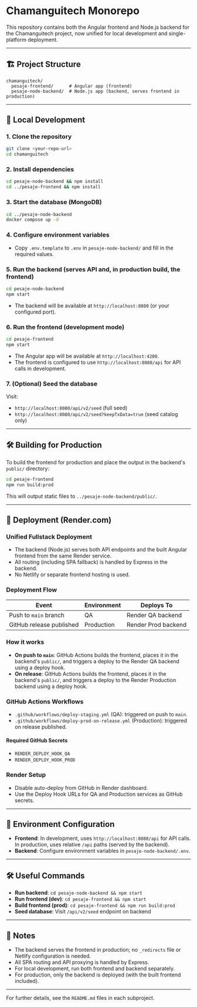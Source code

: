 # Chamanguitech Monorepo

This repository contains both the Angular frontend and Node.js backend for the Chamanguitech project, now unified for local development and single-platform deployment.

---

## 🏗️ Project Structure

```
chamanguitech/
  pesaje-frontend/      # Angular app (frontend)
  pesaje-node-backend/  # Node.js app (backend, serves frontend in production)
```

---

## 🚀 Local Development

### 1. Clone the repository

```bash
git clone <your-repo-url>
cd chamanguitech
```

### 2. Install dependencies

```bash
cd pesaje-node-backend && npm install
cd ../pesaje-frontend && npm install
```

### 3. Start the database (MongoDB)

```bash
cd ../pesaje-node-backend
docker compose up -d
```

### 4. Configure environment variables

- Copy `.env.template` to `.env` in `pesaje-node-backend/` and fill in the required values.

### 5. Run the backend (serves API and, in production build, the frontend)

```bash
cd pesaje-node-backend
npm start
```

- The backend will be available at `http://localhost:8080` (or your configured port).

### 6. Run the frontend (development mode)

```bash
cd pesaje-frontend
npm start
```

- The Angular app will be available at `http://localhost:4200`.
- The frontend is configured to use `http://localhost:8080/api` for API calls in development.

### 7. (Optional) Seed the database

Visit:
- `http://localhost:8080/api/v2/seed` (full seed)
- `http://localhost:8080/api/v2/seed?keepTxData=true` (seed catalog only)

---

## 🛠️ Building for Production

To build the frontend for production and place the output in the backend's `public/` directory:

```bash
cd pesaje-frontend
npm run build:prod
```

This will output static files to `../pesaje-node-backend/public/`.

---

## 🚀 Deployment (Render.com)

### Unified Fullstack Deployment

- The backend (Node.js) serves both API endpoints and the built Angular frontend from the same Render service.
- All routing (including SPA fallback) is handled by Express in the backend.
- No Netlify or separate frontend hosting is used.

### Deployment Flow

| Event                    | Environment | Deploys To          |
| ------------------------ | ----------- | ------------------- |
| Push to `main` branch    | QA          | Render QA backend   |
| GitHub release published | Production  | Render Prod backend |

### How it works

- **On push to `main`**: GitHub Actions builds the frontend, places it in the backend's `public/`, and triggers a deploy to the Render QA backend using a deploy hook.
- **On release**: GitHub Actions builds the frontend, places it in the backend's `public/`, and triggers a deploy to the Render Production backend using a deploy hook.

### GitHub Actions Workflows

- `.github/workflows/deploy-staging.yml` (QA): triggered on push to `main`.
- `.github/workflows/deploy-prod-on-release.yml` (Production): triggered on release published.

#### Required GitHub Secrets
- `RENDER_DEPLOY_HOOK_QA`
- `RENDER_DEPLOY_HOOK_PROD`

### Render Setup
- Disable auto-deploy from GitHub in Render dashboard.
- Use the Deploy Hook URLs for QA and Production services as GitHub secrets.

---

## 🔧 Environment Configuration

- **Frontend**: In development, uses `http://localhost:8080/api` for API calls. In production, uses relative `/api` paths (served by the backend).
- **Backend**: Configure environment variables in `pesaje-node-backend/.env`.

---

## 🛠️ Useful Commands

- **Run backend**: `cd pesaje-node-backend && npm start`
- **Run frontend (dev)**: `cd pesaje-frontend && npm start`
- **Build frontend (prod)**: `cd pesaje-frontend && npm run build:prod`
- **Seed database**: Visit `/api/v2/seed` endpoint on backend

---

## 📝 Notes

- The backend serves the frontend in production; no `_redirects` file or Netlify configuration is needed.
- All SPA routing and API proxying is handled by Express.
- For local development, run both frontend and backend separately.
- For production, only the backend is deployed (with the built frontend included).

---

For further details, see the `README.md` files in each subproject. 